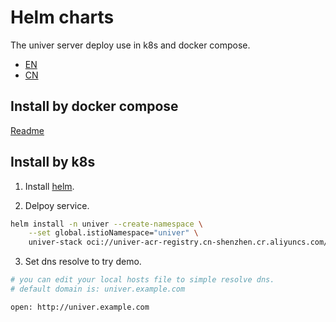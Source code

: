 
# Helm charts

The univer server deploy use in k8s and docker compose.

- [EN](./README.md)
- [CN](./README-CN.md)


## Install by docker compose

[Readme](./docker-compose/README.md)


## Install by k8s

1. Install [helm](https://helm.sh/docs/intro/install/).

2. Delpoy service.
```bash
helm install -n univer --create-namespace \
    --set global.istioNamespace="univer" \
    univer-stack oci://univer-acr-registry.cn-shenzhen.cr.aliyuncs.com/helm-charts/univer-stack
```

3. Set dns resolve to try demo.
```bash
# you can edit your local hosts file to simple resolve dns.
# default domain is: univer.example.com

open: http://univer.example.com
```